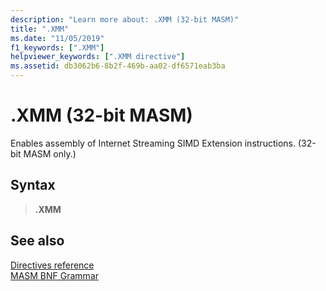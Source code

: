 ```yaml
---
description: "Learn more about: .XMM (32-bit MASM)"
title: ".XMM"
ms.date: "11/05/2019"
f1_keywords: [".XMM"]
helpviewer_keywords: [".XMM directive"]
ms.assetid: db3062b6-8b2f-469b-aa02-df6571eab3ba
---
```

# .XMM (32-bit MASM)

Enables assembly of Internet Streaming SIMD Extension instructions. (32-bit MASM only.)

## Syntax

> **.XMM**

## See also

[Directives reference](directives-reference.md)\
[MASM BNF Grammar](masm-bnf-grammar.md)
